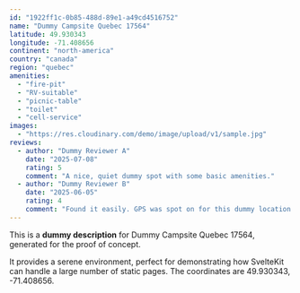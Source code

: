 ```yaml
---
id: "1922ff1c-0b85-488d-89e1-a49cd4516752"
name: "Dummy Campsite Quebec 17564"
latitude: 49.930343
longitude: -71.408656
continent: "north-america"
country: "canada"
region: "quebec"
amenities:
  - "fire-pit"
  - "RV-suitable"
  - "picnic-table"
  - "toilet"
  - "cell-service"
images:
  - "https://res.cloudinary.com/demo/image/upload/v1/sample.jpg"
reviews:
  - author: "Dummy Reviewer A"
    date: "2025-07-08"
    rating: 5
    comment: "A nice, quiet dummy spot with some basic amenities."
  - author: "Dummy Reviewer B"
    date: "2025-06-05"
    rating: 4
    comment: "Found it easily. GPS was spot on for this dummy location."
---
```


This is a **dummy description** for Dummy Campsite Quebec 17564, generated for the proof of concept.

It provides a serene environment, perfect for demonstrating how SvelteKit can handle a large number of static pages. The coordinates are 49.930343, -71.408656.

